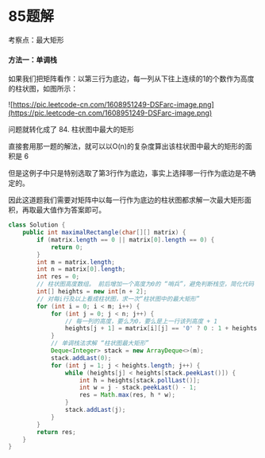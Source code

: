 # 85题解
考察点：最大矩形

#### 方法一：单调栈

如果我们把矩阵看作：以第三行为底边，每一列从下往上连续的1的个数作为高度的柱状图，如图所示：

![https://pic.leetcode-cn.com/1608951249-DSFarc-image.png](https://pic.leetcode-cn.com/1608951249-DSFarc-image.png)

问题就转化成了 84. 柱状图中最大的矩形

直接套用那一题的解法，就可以以O(n)的复杂度算出该柱状图中最大的矩形的面积是 6

但是这例子中只是特别选取了第3行作为底边，事实上选择哪一行作为底边是不确定的。

因此这道题我们需要对矩阵中以每一行作为底边的柱状图都求解一次最大矩形面积，再取最大值作为答案即可。

```java
class Solution {
    public int maximalRectangle(char[][] matrix) {
        if (matrix.length == 0 || matrix[0].length == 0) {
            return 0;
        }
        int m = matrix.length;
        int n = matrix[0].length;
        int res = 0;
        // 柱状图高度数组。 前后增加一个高度为0的 “哨兵”，避免判断栈空，简化代码
        int[] heights = new int[n + 2];
        // 对每i行及以上看成柱状图，求一次“柱状图中的最大矩形”
        for (int i = 0; i < m; i++) {
            for (int j = 0; j < n; j++) {   
                // 每一列的高度，要么为0，要么是上一行该列高度 + 1
                heights[j + 1] = matrix[i][j] == '0' ? 0 : 1 + heights[j + 1];
            }
            // 单调栈法求解 “柱状图最大矩形”
            Deque<Integer> stack = new ArrayDeque<>(m);
            stack.addLast(0);
            for (int j = 1; j < heights.length; j++) {
                while (heights[j] < heights[stack.peekLast()]) {
                    int h = heights[stack.pollLast()];
                    int w = j - stack.peekLast() - 1;
                    res = Math.max(res, h * w);
                }
                stack.addLast(j);
            }
        }
        return res;
    }
}
```
